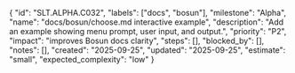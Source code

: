 {
  "id": "SLT.ALPHA.C032",
  "labels": ["docs", "bosun"],
  "milestone": "Alpha",
  "name": "docs/bosun/choose.md interactive example",
  "description": "Add an example showing menu prompt, user input, and output.",
  "priority": "P2",
  "impact": "improves Bosun docs clarity",
  "steps": [],
  "blocked_by": [],
  "notes": [],
  "created": "2025-09-25",
  "updated": "2025-09-25",
  "estimate": "small",
  "expected_complexity": "low"
}

